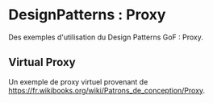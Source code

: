 # DesignPatterns : Proxy 
Des exemples d'utilisation du Design Patterns GoF : Proxy.


## Virtual Proxy
Un exemple de proxy virtuel provenant de https://fr.wikibooks.org/wiki/Patrons_de_conception/Proxy.


